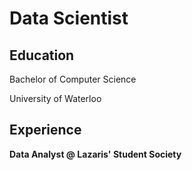 # Data Scientist

## Education
Bachelor of Computer Science

  University of Waterloo

## Experience
**Data Analyst @ Lazaris' Student Society**

